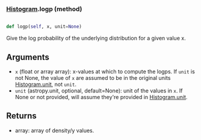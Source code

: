 ### [Histogram](Histogram.md).logp (method)


```py

def logp(self, x, unit=None)

```



Give the log probability of the underlying distribution for a given value
x.

Arguments
----------
* `x` (float or array array): x-values at which to compute the logps.
    If `unit` is not None, the value of `x` are assumed to be in the
    original units
    [Histogram.unit](Histogram.unit.md), not `unit`.
* `unit` (astropy.unit, optional, default=None): unit of the values
    in `x`.  If None or not provided, will assume they're provided in
    [Histogram.unit](Histogram.unit.md).

Returns
---------
* array: array of density/y values.

